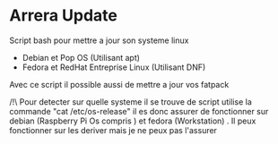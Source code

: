 # Arrera Update 

Script bash pour mettre a jour son systeme linux 

- Debian et Pop OS (Utilisant apt)
- Fedora et RedHat Entreprise Linux (Utilisant DNF)

Avec ce script il possible aussi de mettre a jour vos fatpack 

/!\ Pour detecter sur quelle systeme il se trouve de script utilise la commande "cat /etc/os-release" il es donc assurer de fonctionner sur debian (Raspberry Pi Os compris ) et fedora (Workstation) . Il peux fonctionner sur les deriver mais je ne peux pas l'assurer
